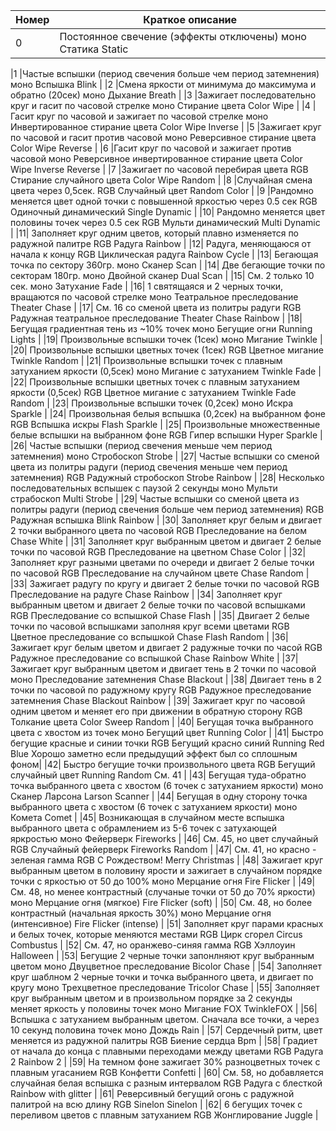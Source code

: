 | **Номер** | **Краткое описание** |
|-|-|
| 0 | Постоянное свечение (эффекты отключены) моно Статика Static|



|1 |Частые вспышки (период свечения больше чем период затемнения) моно Вспышка Blink                                                        |
|2 |Смена яркости от минимума до максимума и обратно (20сек) моно Дыхание Breath                                                            |
|3 |Зажигает последовательно круг и гасит по часовой стрелке моно Стирание цвета Color Wipe                                                 |
|4 |Гасит круг по часовой и зажигает по часовой стрелке моно Инвертированное стирание цвета Color Wipe Inverse                              |
|5 |Зажигает круг по часовой и гасит против часовой моно Реверсивное стирание цвета Color Wipe Reverse                                      |
|6 |Гасит круг по часовой и зажигает против часовой моно Реверсивное инвертированное стирание цвета Color Wipe Inverse Reverse              |
|7 |Зажигает по часовой перебирая цвета RGB Стирание случайного цвета Color Wipe Random                                                     |
|8 |Случайная смена цвета через 0,5сек. RGB Случайный цвет Random Color                                                                     |
|9 |Рандомно меняется цвет одной точки с повышенной яркостью через 0.5 сек RGB Одиночный динамический Single Dynamic                        |
|10| Рандомно меняется цвет половины точек через 0.5 сек RGB Мульти динамический Multi Dynamic                                              |
|11| Заполняет круг одним цветов, который плавно изменяется по радужной палитре RGB Радуга Rainbow                                          |
|12| Радуга, меняющаюся от начала к концу RGB Циклическая радуга Rainbow Cycle                                                              |
|13| Бегающая точка по сектору 360гр. моно Сканер Scan                                                                                      |
|14| Две бегающие точки по секторам 180гр. моно Двойной сканер Dual Scan                                                                    |
|15| См. 2 только 10 сек. моно Затухание Fade                                                                                               |
|16| 1 святящаяся и 2 черных точки, вращаются по часовой стрелке моно Театральное преследование Theater Chase                               |
|17| См. 16 со сменой цвета из политры радуги RGB Радужная театральное преследование Theater Chase Rainbow                                  |
|18| Бегущая градиентная тень из ~10% точек моно Бегущие огни Running Lights                                                                |
|19| Произвольные вспышки точек (1сек) моно Мигание Twinkle                                                                                 |
|20| Произвольные вспышки цветных точек (1сек) RGB Цветное мигание Twinkle Random                                                           |
|21| Произвольные вспышки точек с плавным затуханием яркости (0,5сек) моно Мигание с затуханием Twinkle Fade                                |
|22| Произвольные вспышки цветных точек с плавным затуханием яркости (0,5сек) RGB Цветное мигание с затуханием Twinkle Fade Random          |
|23| Произвольные вспышки точек (0,2сек) моно Искра Sparkle                                                                                 |
|24| Произвольная белыя вспышка (0,2сек) на выбранном фоне RGB Вспышка искры Flash Sparkle                                                  |
|25| Произвольные множественные белые вспышки на выбранном фоне RGB Гипер вспышки Hyper Sparkle                                             |
|26| Частые вспышки (период свечения меньше чем период затемнения) моно Стробоскоп Strobe                                                   |
|27| Частые вспышки со сменой цвета из политры радуги (период свечения меньше чем период затемнения) RGB Радужный стробоскоп Strobe Rainbow |
|28| Несколько последовательных вспышек с паузой 2 секунды моно Мульти страбоскоп Multi Strobe                                              |
|29| Частые вспышки со сменой цвета из политры радуги (период свечения больше чем период затемнения) RGB Радужная вспышка Blink Rainbow     |
|30| Заполняет круг белым и двигает 2 точки выбранного цвета по часовой RGB Преследование на белом Chase White                              |
|31| Заполняет круг выбранным цветом и двигает 2 белые точки по часовой RGB Преследование на цветном Chase Color                            |
|32| Заполняет круг разными цветами по очереди и двигает 2 белые точки по часовой RGB Преследование на случайном цвете Chase Random         |
|33| Зажигает радугу по кругу и двигает 2 белые точки по часовой RGB Преследование на радуге Chase Rainbow                                  |
|34| Заполняет круг выбранным цветом и двигает 2 белые точки по часовой вспышками RGB Преследование со вспышкой Chase Flash                 |
|35| Двигает 2 белые точки по часовой вспышками заполняя круг всеми цветами RGB Цветное преследование со вспышкой Chase Flash Random        |
|36| Зажигает круг белым цветом и двигает 2 радужные точки по часой RGB Радужное преследование со вспышкой Chase Rainbow White              |
|37| Зажигает круг выбранным цветом и двигает тень в 2 точки по часовой моно Преследование затемнения Chase Blackout                        |
|38| Двигает тень в 2 точки по часовой по радужному кругу RGB Радужное преследование затемнения Chase Blackout Rainbow                      |
|39| Зажигает круг по часовой одним цветом и меняет его при движении в обратную сторону RGB Толкание цвета Color Sweep Random               |
|40| Бегущая точка выбранного цвета с хвостом из точек моно Бегущий цвет Running Color                                                      |
|41| Быстро бегущие красные и синии точки RGB Бегущий красно синий Running Red Blue Хорошо заметно если предыдущий эффект был со сплошным фоном|
|42| Быстро бегущие точки произвольного цвета RGB Бегущий случайный цвет Running Random См. 41                                              |
|43| Бегущая туда-обратно точка выбранного цвета с хвостом (6 точек с затуханием яркости) моно Сканер Ларсона Larson Scanner                |
|44| Бегущая в одну сторону точка выбранного цвета с хвостом (6 точек с затуханием яркости) моно Комета Comet                               |
|45| Возникающая в случайном месте вспышка выбранного цвета с обрамлением из 5-6 точек с затухающей яркростью моно Фейерверк Fireworks      |
|46| См. 45, но цвет случайный RGB Случайный фейерверк Fireworks Random                                                                     |
|47| См. 41, но красно - зеленая гамма RGB С Рождеством! Merry Christmas                                                                    |
|48| Зажигает круг выбранным цветом в половину ярости и зажигает в случайном порядке точки с яркостью от 50 до 100% моно Мерцание огня Fire Flicker |
|49| См. 48, но менее контрастный (случаные точки от 50 до 70% яркости) моно Мерцание огня (мягкое) Fire Flicker (soft)                     |
|50| См. 48, но более контрастный (начальная яркость 30%) моно Мерцание огня (интенсивное) Fire Flicker (intense)                           |
|51| Заполняет круг парами красных и белых точек, которые меняются местами RGB Цирк сгорел Circus Combustus                                 |
|52| См. 47, но оранжево-синяя гамма RGB Хэллоуин Halloween                                                                                 |
|53| Бегущие 2 черные точки запонлняют круг выбранным цветом моно Двуцветное преследование Bicolor Chase                                    |
|54| Заполняет круг шаблном 2 черные точки и точка выбранного цвета, и двигает по кругу моно Трехцветное преследование Tricolor Chase       |
|55| Заполняет круг выбранным цветом и в произвольном порядке за 2 секунды меняет яркость у половины точек моно Мигание FOX TwinkleFOX      |
|56| Вспышка с затуханием выбранным цветом. Сначала все точки, а через 10 секунд половина точек моно Дождь Rain                             |
|57| Сердечный ритм, цвет меняется из радужной палитры RGB Биение сердца Bpm                                                                |
|58| Градиет от начала до конца с плавными переходами между цветами RGB Радуга 2 Rainbow 2                                                  |
|59| На темном фоне зажигает 30% разноцветных точек с плавным угасанием RGB Конфетти Сonfetti                                               |
|60| См. 58, но добавляется случайная белая вспышка с разным интервалом RGB Радуга с блесткой Rainbow with glitter                          |
|61| Реверсивный бегущий огонь с радужной палитрой на всю длину RGB Sinelon Sinelon                                                         |
|62| 6 бегущих точек с переливом цветов с плавным затуханием RGB Жонглирование Juggle                                                       |
